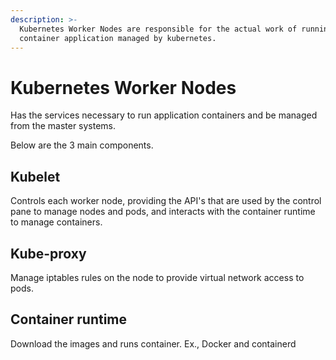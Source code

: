 ```yaml
---
description: >-
  Kubernetes Worker Nodes are responsible for the actual work of running
  container application managed by kubernetes.
---
```


# Kubernetes Worker Nodes

Has the services necessary to run application containers and be managed from the master systems.

Below are the 3 main components.

## Kubelet

Controls each worker node, providing the API's that are used by the control pane to manage nodes and pods, and interacts with the container runtime to manage containers.

## Kube-proxy

 Manage iptables rules on the node to provide virtual network access to pods.

## Container runtime

Download the images and runs container. Ex., Docker and containerd





